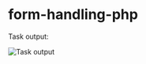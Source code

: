 # form-handling-php

Task output:

![Task output](https://user-images.githubusercontent.com/49322171/159714415-339146d7-2fb4-4105-91f2-90681e48119c.PNG)
